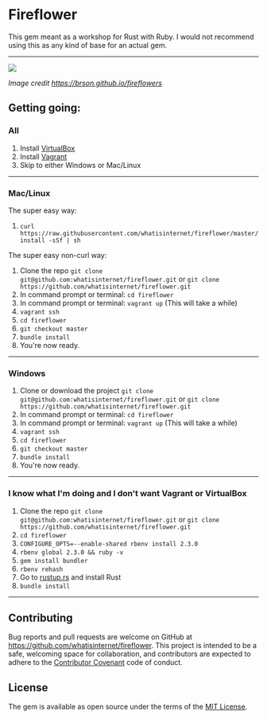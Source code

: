 # Fireflower

This gem meant as a workshop for Rust with Ruby. I would not recommend using this as any kind of base for an actual gem.

---

![](https://brson.github.io/fireflowers/rust-fire-mario-equation.png)

*Image credit https://brson.github.io/fireflowers*


## Getting going:

### All
1. Install [VirtualBox](https://www.virtualbox.org/wiki/Downloads)
2. Install [Vagrant](https://www.vagrantup.com/downloads.html)
3. Skip to either Windows or Mac/Linux

---

### Mac/Linux

The super easy way:
1. `curl https://raw.githubusercontent.com/whatisinternet/fireflower/master/install -sSf | sh`

The super easy non-curl way:
1. Clone the repo `git clone git@github.com:whatisinternet/fireflower.git` or `git clone https://github.com/whatisinternet/fireflower.git`
2. In command prompt or terminal: `cd fireflower`
3. In command prompt or terminal: `vagrant up` (This will take a while)
4. `vagrant ssh`
5. `cd fireflower`
6. `git checkout master`
7. `bundle install`
8. You're now ready.

---

### Windows
1. Clone or download the project `git clone git@github.com:whatisinternet/fireflower.git` or `git clone https://github.com/whatisinternet/fireflower.git`
2. In command prompt or terminal: `cd fireflower`
3. In command prompt or terminal: `vagrant up` (This will take a while)
4. `vagrant ssh`
5. `cd fireflower`
6. `git checkout master`
7. `bundle install`
8. You're now ready.

---

### I know what I'm doing and I don't want Vagrant or VirtualBox
1. Clone the repo `git clone git@github.com:whatisinternet/fireflower.git` or `git clone https://github.com/whatisinternet/fireflower.git`
2. `cd fireflower`
3. `CONFIGURE_OPTS=--enable-shared rbenv install 2.3.0`
4. `rbenv global 2.3.0 && ruby -v`
5. `gem install bundler`
6. `rbenv rehash`
7. Go to [rustup.rs](https://rustup.rs/) and install Rust
8. `bundle install`


---


## Contributing

Bug reports and pull requests are welcome on GitHub at https://github.com/whatisinternet/fireflower. This project is intended to be a safe, welcoming space for collaboration, and contributors are expected to adhere to the [Contributor Covenant](http://contributor-covenant.org) code of conduct.


## License

The gem is available as open source under the terms of the [MIT License](http://opensource.org/licenses/MIT).
